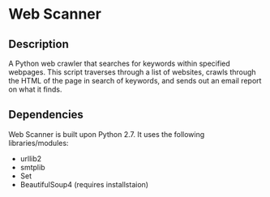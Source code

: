 # Web Scanner

## Description
A Python web crawler that searches for keywords within specified webpages. This script traverses through a list of websites, crawls through the HTML of the page in search of keywords, and sends out an email report on what it finds.

## Dependencies
Web Scanner is built upon Python 2.7. It uses the following libraries/modules:  
- urllib2
- smtplib
- Set
- BeautifulSoup4 (requires installstaion)